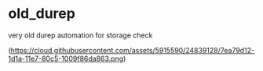 # old_durep
very old durep automation for storage check 

(https://cloud.githubusercontent.com/assets/5915590/24839128/7ea79d12-1d1a-11e7-80c5-1009f86da863.png)
